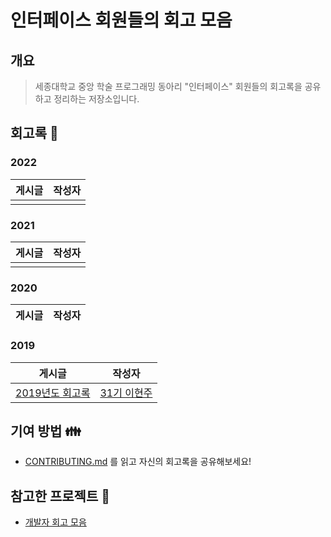 # 인터페이스 회원들의 회고 모음

## 개요

> 세종대학교 중앙 학술 프로그래밍 동아리 "인터페이스" 회원들의 회고록을 공유하고 정리하는 저장소입니다.

## 회고록 📰

### 2022
| 게시글 | 작성자 |
| ------ | :----: |
| []() | []()   |

### 2021
| 게시글 | 작성자 |
| ------ | :----: |
| []() | []()   |

### 2020
| 게시글 | 작성자 |
| ------ | :----: |

### 2019
| 게시글 | 작성자 |
| ------ | :----: |
| [2019년도 회고록](https://uhhyunjoo.tistory.com/45) | [31기 이현주](https://github.com/alro923) |

## 기여 방법 👪
- [CONTRIBUTING.md](./CONTRIBUTING.md) 를 읽고 자신의 회고록을 공유해보세요!

## 참고한 프로젝트 💖 
- [개발자 회고 모음](https://github.com/oaksong/developers-retrospective)


